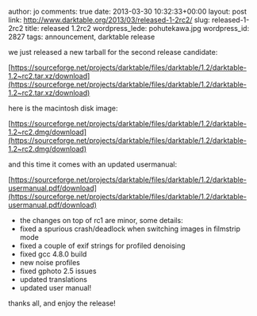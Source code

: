 author: jo
comments: true
date: 2013-03-30 10:32:33+00:00
layout: post
link: http://www.darktable.org/2013/03/released-1-2rc2/
slug: released-1-2rc2
title: released 1.2rc2
wordpress_lede: pohutekawa.jpg
wordpress_id: 2827
tags: announcement, darktable release

we just released a new tarball for the second release candidate:

[https://sourceforge.net/projects/darktable/files/darktable/1.2/darktable-1.2~rc2.tar.xz/download](https://sourceforge.net/projects/darktable/files/darktable/1.2/darktable-1.2~rc2.tar.xz/download)

here is the macintosh disk image:

[https://sourceforge.net/projects/darktable/files/darktable/1.2/darktable-1.2~rc2.dmg/download](https://sourceforge.net/projects/darktable/files/darktable/1.2/darktable-1.2~rc2.dmg/download)

and this time it comes with an updated usermanual:

[https://sourceforge.net/projects/darktable/files/darktable/1.2/darktable-usermanual.pdf/download](https://sourceforge.net/projects/darktable/files/darktable/1.2/darktable-usermanual.pdf/download)

* the changes on top of rc1 are minor, some details:
* fixed a spurious crash/deadlock when switching images in filmstrip mode
* fixed a couple of exif strings for profiled denoising
* fixed gcc 4.8.0 build
* new noise profiles
* fixed gphoto 2.5 issues
* updated translations
* updated user manual!

thanks all, and enjoy the release!
